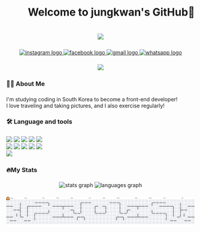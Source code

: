 <h1 align="right">Welcome to jungkwan's GitHub👋</h1>

###

<br>
<div align="center">
  <img height="150" src="https://media.giphy.com/media/M9gbBd9nbDrOTu1Mqx/giphy.gif"  />
</div>

###

<div align="center">
  <a href="https://www.instagram.com/jungkwan96/" target="_blank">
    <img src="https://img.shields.io/static/v1?message=Instagram&logo=instagram&label=&color=E4405F&logoColor=white&labelColor=&style=for-the-badge" height="25" alt="instagram logo"  />
  </a>
  <a href="https://www.facebook.com/profile.php?id=100003685473731" target="_blank">
    <img src="https://img.shields.io/static/v1?message=Facebook&logo=facebook&label=&color=1877F2&logoColor=white&labelColor=&style=for-the-badge" height="25" alt="facebook logo"  />
  </a>
  <a href="jungkwan@gmail.com" target="_blank">
    <img src="https://img.shields.io/static/v1?message=Gmail&logo=gmail&label=&color=D14836&logoColor=white&labelColor=&style=for-the-badge" height="25" alt="gmail logo"  />
  </a>
  <a href="LEE JUNGKWAN" target="_blank">
    <img src="https://img.shields.io/static/v1?message=Whatsapp&logo=whatsapp&label=&color=25D366&logoColor=white&labelColor=&style=for-the-badge" height="25" alt="whatsapp logo"  />
  </a>
</div>

###

<div align="center">
  <img src="https://visitor-badge.laobi.icu/badge?page_id=LEEJUNGKWAN1.LEEJUNGKWAN1&"  />
</div>

###

<h3 align="left">👩‍💻  About Me</h3>

###

<p align="left">I'm studying coding in South Korea to become a front-end developer!<br>I love traveling and taking pictures, and I also exercise regularly!</p>

###

<h3 align="left">🛠 Language and tools</h3>

###

<div align="left">
  <img src="https://img.shields.io/badge/HTML5-E34F26?style=for-the-badge&logo=HTML5&logoColor=white">
  <img src="https://img.shields.io/badge/CSS3-1572B6?style=for-the-badge&logo=CSS3&logoColor=white">
  <img src="https://img.shields.io/badge/Javascript-F7DF1E?style=for-the-badge&logo=Javascript&logoColor=white">
  <img src="https://img.shields.io/badge/React-61DAFB?style=for-the-badge&logo=React&logoColor=white">
  <img src="https://img.shields.io/badge/Redux-764ABC?style=for-the-badge&logo=Redux&logoColor=white">
  <br/><img src="https://img.shields.io/badge/Netlify-00C7B7?style=for-the-badge&logo=Netlify&logoColor=white">
  <img src="https://img.shields.io/badge/Node.js-339933?style=for-the-badge&logo=Node.js&logoColor=white">
  <img src="https://img.shields.io/badge/StyledComponents-DB7093?style=for-the-badge&logo=StyledComponents&logoColor=white">
  <img src="https://img.shields.io/badge/Notion-000000?style=for-the-badge&logo=Notion&logoColor=white">
  <img src="https://img.shields.io/badge/Discord-5865F2?style=for-the-badge&logo=Discord&logoColor=white">
  <br/><img src="https://img.shields.io/badge/Github-181717?style=for-the-badge&logo=Github&logoColor=white">
</div>

###

<h3 align="left">🔥My Stats</h3>

###

<div align="center">
  <img src="https://github-readme-stats.vercel.app/api?username=LEEJUNGKWAN1&hide_title=false&hide_rank=false&show_icons=true&include_all_commits=true&count_private=true&disable_animations=false&theme=radical&locale=en&hide_border=false&order=1" height="150" alt="stats graph"  />
  <img src="https://github-readme-stats.vercel.app/api/top-langs?username=LEEJUNGKWAN1&locale=en&hide_title=false&layout=compact&card_width=320&langs_count=5&theme=radical&hide_border=false&order=2" height="150" alt="languages graph"  />
</div>

###

<picture>
  <source media="(prefers-color-scheme: dark)" srcset="https://raw.githubusercontent.com/LEEJUNGKWAN1/LEEJUNGKWAN1/output/pacman-contribution-graph-dark.svg">
  <source media="(prefers-color-scheme: light)" srcset="https://raw.githubusercontent.com/LEEJUNGKWAN1/LEEJUNGKWAN1/output/pacman-contribution-graph.svg">
  <img alt="pacman contribution graph" src="https://raw.githubusercontent.com/LEEJUNGKWAN1/LEEJUNGKWAN1/output/pacman-contribution-graph.svg">
</picture>

###
